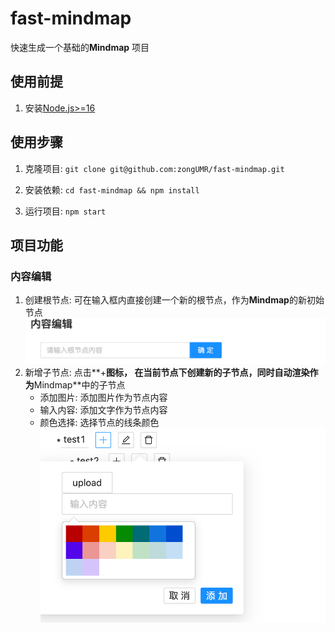 # fast-mindmap

快速生成一个基础的**Mindmap** 项目

## 使用前提

1. 安装[Node.js>=16](https://nodejs.org/en/)

## 使用步骤

1. 克隆项目: `git clone git@github.com:zongUMR/fast-mindmap.git`

2. 安装依赖: `cd fast-mindmap && npm install`

3. 运行项目: `npm start`

## 项目功能

### 内容编辑

1. 创建根节点: 可在输入框内直接创建一个新的根节点，作为**Mindmap**的新初始节点
   ![](./assets/newRoot.png)
2. 新增子节点: 点击**+**图标， 在当前节点下创建新的子节点，同时自动渲染作为**Mindmap**中的子节点
    - 添加图片: 添加图片作为节点内容
    - 输入内容: 添加文字作为节点内容
    - 颜色选择: 选择节点的线条颜色
      ![](./assets/addChild.png)
